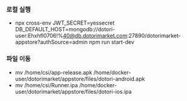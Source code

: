 ### 로컬 실행
- npx cross-env JWT_SECRET=yessecret DB_DEFAULT_HOST=mongodb://dotori-user:Ehxhfl0706\!\%40@db.dotorimarket.com:27890/dotorimarket-appstore?authSource=admin npm run start-dev

### 파일 이동
- mv /home/csi/app-release.apk /home/docker-user/dotorimarket/appstore/files/dotori-android.apk
- mv /home/csi/Runner.ipa /home/docker-user/dotorimarket/appstore/files/dotori-ios.ipa